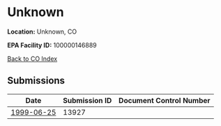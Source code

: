 # Unknown

**Location:** Unknown, CO

**EPA Facility ID:** 100000146889

[Back to CO Index](../../index.md)

## Submissions

| Date | Submission ID | Document Control Number |
|------|--------------|-------------------------|
| [1999-06-25](submissions/13927.md) | 13927 |  |
